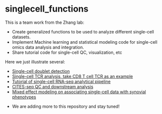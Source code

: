 # singlecell_functions

This is a team work from the Zhang lab:
- Create generalized functions to be used to analyze different single-cell datasets.
- Implement Machine learning and statistical modeling code for single-cell omics data analysis and integration.
- Share tutorial code for single-cell QC, visualization, etc

Here we just illustrate several:
  + [Single-cell doublet detection](https://github.com/fanzhanglab/singlecell_functions/blob/main/ScrubletDetection.ipynb)
  + [Single-cell TCR analysis, take CD8 T cell TCR as an example](https://github.com/fanzhanglab/singlecell_functions/blob/main/analyze_cd8_TCR.ipynb)
  + [Tutorial of single-cell RNA-seq analytical pipeline](https://github.com/fanzhanglab/singlecell_functions/blob/main/tutorial_scRNA_analysis.ipynb)
  + [CITES-seq QC and downstream analysis](https://github.com/fanzhanglab/singlecell_functions/blob/main/citeseq_qc_backup.ipynb)
  + [Mixed effect modeling on associating single-cell data with synovial phenotypes](https://github.com/fanzhanglab/singlecell_functions/blob/main/linear_mixed_model_clinical_CTAP.ipynb)
  
- We are adding more to this repository and stay tuned! 


